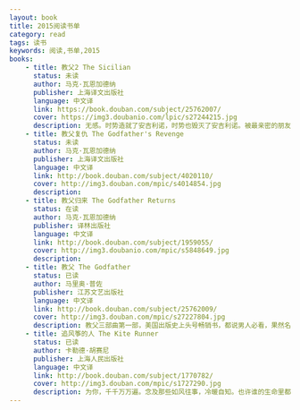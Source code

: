 ```yaml
---
layout: book
title: 2015阅读书单
category: read
tags: 读书
keywords: 阅读,书单,2015
books:
    - title: 教父2 The Sicilian
      status: 未读
      author: 马克·瓦恩加德纳
      publisher: 上海译文出版社
      language: 中文译
      link: https://book.douban.com/subject/25762007/
      cover: https://img3.doubanio.com/lpic/s27244215.jpg
      description: 无感。时势造就了安吉利诺，时势也毁灭了安吉利诺。被最亲密的朋友背叛，令人震惊。
    - title: 教父复仇 The Godfather's Revenge
      status: 未读
      author: 马克·瓦恩加德纳
      publisher: 上海译文出版社
      language: 中文译
      link: http://book.douban.com/subject/4020110/
      cover: http://img3.douban.com/mpic/s4014854.jpg
      description:
    - title: 教父归来 The Godfather Returns
      status: 在读
      author: 马克·瓦恩加德纳
      publisher: 译林出版社
      language: 中文译
      link: http://book.douban.com/subject/1959055/
      cover: http://img3.doubanio.com/mpic/s5848649.jpg
      description:
    - title: 教父 The Godfather
      status: 已读
      author: 马里奥·普佐
      publisher: 江苏文艺出版社
      language: 中文译
      link: http://book.douban.com/subject/25762009/
      cover: http://img3.douban.com/mpic/s27227804.jpg
      description: 教父三部曲第一部，美国出版史上头号畅销书，都说男人必看，果然名不虚传，电影也看了。教父的世界里，友谊，是通行的货币；忠诚，是最好的礼物；缄默，是唯一的规则。他藐视一切价值，不给警告，不虚张声势，不留余地。教父，就是自己的上帝。继续看第二部ing。
    - title: 追风筝的人 The Kite Runner
      status: 已读
      author: 卡勒德·胡赛尼
      publisher: 上海人民出版社
      language: 中文译
      link: http://book.douban.com/subject/1770782/
      cover: http://img3.douban.com/mpic/s1727290.jpg
      description: 为你，千千万万遍。念及那些如风往事，冷暖自知。也许谁的生命里都有一只想要挽回的“风筝”，谁没有令自己痛悔的事，谁能保证自己的心灵永在阳光的照耀下？但重回那个被时光深埋的地点，重新面对心灵的考问，不是每个人都有那份勇气，即使，“那儿有再次成为好人的路”。
---
```

